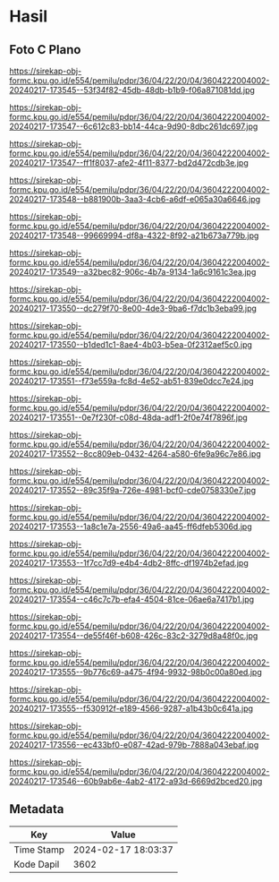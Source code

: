# Hasil

## Foto C Plano

https://sirekap-obj-formc.kpu.go.id/e554/pemilu/pdpr/36/04/22/20/04/3604222004002-20240217-173545--53f34f82-45db-48db-b1b9-f06a871081dd.jpg

https://sirekap-obj-formc.kpu.go.id/e554/pemilu/pdpr/36/04/22/20/04/3604222004002-20240217-173547--6c612c83-bb14-44ca-9d90-8dbc261dc697.jpg

https://sirekap-obj-formc.kpu.go.id/e554/pemilu/pdpr/36/04/22/20/04/3604222004002-20240217-173547--ff1f8037-afe2-4f11-8377-bd2d472cdb3e.jpg

https://sirekap-obj-formc.kpu.go.id/e554/pemilu/pdpr/36/04/22/20/04/3604222004002-20240217-173548--b881900b-3aa3-4cb6-a6df-e065a30a6646.jpg

https://sirekap-obj-formc.kpu.go.id/e554/pemilu/pdpr/36/04/22/20/04/3604222004002-20240217-173548--99669994-df8a-4322-8f92-a21b673a779b.jpg

https://sirekap-obj-formc.kpu.go.id/e554/pemilu/pdpr/36/04/22/20/04/3604222004002-20240217-173549--a32bec82-906c-4b7a-9134-1a6c9161c3ea.jpg

https://sirekap-obj-formc.kpu.go.id/e554/pemilu/pdpr/36/04/22/20/04/3604222004002-20240217-173550--dc279f70-8e00-4de3-9ba6-f7dc1b3eba99.jpg

https://sirekap-obj-formc.kpu.go.id/e554/pemilu/pdpr/36/04/22/20/04/3604222004002-20240217-173550--b1ded1c1-8ae4-4b03-b5ea-0f2312aef5c0.jpg

https://sirekap-obj-formc.kpu.go.id/e554/pemilu/pdpr/36/04/22/20/04/3604222004002-20240217-173551--f73e559a-fc8d-4e52-ab51-839e0dcc7e24.jpg

https://sirekap-obj-formc.kpu.go.id/e554/pemilu/pdpr/36/04/22/20/04/3604222004002-20240217-173551--0e7f230f-c08d-48da-adf1-2f0e74f7896f.jpg

https://sirekap-obj-formc.kpu.go.id/e554/pemilu/pdpr/36/04/22/20/04/3604222004002-20240217-173552--8cc809eb-0432-4264-a580-6fe9a96c7e86.jpg

https://sirekap-obj-formc.kpu.go.id/e554/pemilu/pdpr/36/04/22/20/04/3604222004002-20240217-173552--89c35f9a-726e-4981-bcf0-cde0758330e7.jpg

https://sirekap-obj-formc.kpu.go.id/e554/pemilu/pdpr/36/04/22/20/04/3604222004002-20240217-173553--1a8c1e7a-2556-49a6-aa45-ff6dfeb5306d.jpg

https://sirekap-obj-formc.kpu.go.id/e554/pemilu/pdpr/36/04/22/20/04/3604222004002-20240217-173553--1f7cc7d9-e4b4-4db2-8ffc-df1974b2efad.jpg

https://sirekap-obj-formc.kpu.go.id/e554/pemilu/pdpr/36/04/22/20/04/3604222004002-20240217-173554--c46c7c7b-efa4-4504-81ce-06ae6a7417b1.jpg

https://sirekap-obj-formc.kpu.go.id/e554/pemilu/pdpr/36/04/22/20/04/3604222004002-20240217-173554--de55f46f-b608-426c-83c2-3279d8a48f0c.jpg

https://sirekap-obj-formc.kpu.go.id/e554/pemilu/pdpr/36/04/22/20/04/3604222004002-20240217-173555--9b776c69-a475-4f94-9932-98b0c00a80ed.jpg

https://sirekap-obj-formc.kpu.go.id/e554/pemilu/pdpr/36/04/22/20/04/3604222004002-20240217-173555--f530912f-e189-4566-9287-a1b43b0c641a.jpg

https://sirekap-obj-formc.kpu.go.id/e554/pemilu/pdpr/36/04/22/20/04/3604222004002-20240217-173556--ec433bf0-e087-42ad-979b-7888a043ebaf.jpg

https://sirekap-obj-formc.kpu.go.id/e554/pemilu/pdpr/36/04/22/20/04/3604222004002-20240217-173546--60b9ab6e-4ab2-4172-a93d-6669d2bced20.jpg


## Metadata

| Key        | Value               |
| ---------- | ------------------- |
| Time Stamp | 2024-02-17 18:03:37 |
| Kode Dapil | 3602                |



